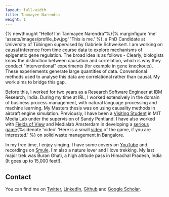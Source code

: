 ```yaml
---
layout: full-width
title: Tanmayee Narendra
weight: 1
---
```

{% newthought "Hello! I'm Tanmayee Narendra"%}{% marginfigure 'me' 'assets/images/profile_bw.jpg' 'This is me.' %}, a PhD Candidate at University of Tübingen supervised by Gabriele Schweikert. I am working on causal inference from time course data to explore mechanisms of epigenetic gene regulation. The broad idea is as follows - Clearly, biologists know the distinction between causation and correlation, which is why they conduct "interventional" experiments (for example in gene knockouts). These experiements generate large quantities of data. Conventional methods used to analyse this data are correlational rather than causal. My work aims to bridge this gap.  

Before this, I worked for two years as a Research Software Engineer at IBM Research, India. During my time at IRL, I worked extensively in the domain of business process management, with natural language processing and machine learning. My Masters thesis was on using causality methods in aircraft engine simulation. Previously, I have been a [Visiting Student](https://www.media.mit.edu/people/tanmayee/overview/) in MIT Media Lab under the supervision of Sandy Pentland. I have also worked with [Fields of View](http://fieldsofview.in/about/alumni/) and Medialab Amsterdam in developing a [serious game](http://fieldsofview.in/projects/rubbish/){%sidenote 'video' 'Here is a small [video](https://www.youtube.com/watch?v=rhKCXakQbIk) of the game, if you are interested.' %} on solid waste management in Bangalore.

In my free time, I enjoy singing. I have some covers on [YouTube](https://www.youtube.com/watch?v=A1n0NKEndfs&list=PLqcR77bpV0rQlXiWEpXeDXIgAzivEEm11) and recordings on [Smule](https://www.smule.com/triptoes). I'm also a nature lover and I love trekking. My last major trek was Buran Ghati, a high altitude pass in Himachal Pradesh, India (It goes up to 15,000 feet!).

## Contact
You can find me on [Twitter](https://twitter.com/tanmayee_n), [LinkedIn](https://www.linkedin.com/in/tanmayeenarendra/), [Github](http://github.com/ntanmayee) and [Google Scholar](https://scholar.google.com/citations?user=1j8wLtMAAAAJ&hl=en).
